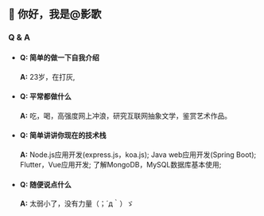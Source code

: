 ## 👋 你好，我是@影歌

### Q & A
- #### Q: 简单的做一下自我介绍
  **A:** 23岁，在打灰,

- #### Q: 平常都做什么
  **A:** 吃，喝，高强度网上冲浪，研究互联网抽象文学，鉴赏艺术作品。

- #### Q: 简单讲讲你现在的技术栈
  **A:** Node.js应用开发(express.js，koa.js); Java web应用开发(Spring Boot); Flutter，Vue应用开发; 了解MongoDB，MySQL数据库基本使用;

- #### Q: 随便说点什么
  **A:** 太弱小了，没有力量（；´д｀）ゞ  
